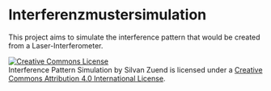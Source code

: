 # Interferenzmustersimulation

This project aims to simulate the interference pattern that would be created from a Laser-Interferometer.

<a rel="license" href="http://creativecommons.org/licenses/by/4.0/"><img alt="Creative Commons License" style="border-width:0" src="https://i.creativecommons.org/l/by/4.0/88x31.png" /></a><br /><span xmlns:dct="http://purl.org/dc/terms/" href="http://purl.org/dc/dcmitype/InteractiveResource" property="dct:title" rel="dct:type">Interference Pattern Simulation</span> by <span xmlns:cc="http://creativecommons.org/ns#" property="cc:attributionName">Silvan Zuend</span> is licensed under a <a rel="license" href="http://creativecommons.org/licenses/by/4.0/">Creative Commons Attribution 4.0 International License</a>.
